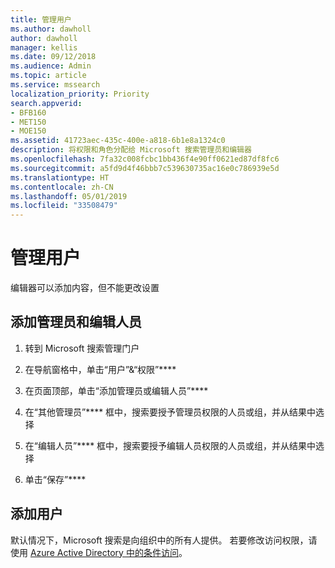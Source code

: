 ```yaml
---
title: 管理用户
ms.author: dawholl
author: dawholl
manager: kellis
ms.date: 09/12/2018
ms.audience: Admin
ms.topic: article
ms.service: mssearch
localization_priority: Priority
search.appverid:
- BFB160
- MET150
- MOE150
ms.assetid: 41723aec-435c-400e-a818-6b1e8a1324c0
description: 将权限和角色分配给 Microsoft 搜索管理员和编辑器
ms.openlocfilehash: 7fa32c008fcbc1bb436f4e90ff0621ed87df8fc6
ms.sourcegitcommit: a5fd9d4f46bbb7c539630735ac16e0c786939e5d
ms.translationtype: HT
ms.contentlocale: zh-CN
ms.lasthandoff: 05/01/2019
ms.locfileid: "33508479"
---
```

# <a name="manage-users"></a>管理用户

编辑器可以添加内容，但不能更改设置
  
## <a name="add-admins-and-editors"></a>添加管理员和编辑人员

1. 转到 Microsoft 搜索管理门户
    
2. 在导航窗格中，单击“用户”&amp;“权限”****
    
3. 在页面顶部，单击“添加管理员或编辑人员”****
    
4. 在“其他管理员”**** 框中，搜索要授予管理员权限的人员或组，并从结果中选择 
    
5. 在“编辑人员”**** 框中，搜索要授予编辑人员权限的人员或组，并从结果中选择 
    
6. 单击“保存”****
    
## <a name="add-users"></a>添加用户

默认情况下，Microsoft 搜索是向组织中的所有人提供。 若要修改访问权限，请使用 [Azure Active Directory 中的条件访问](https://docs.microsoft.com/zh-CN/azure/active-directory/conditional-access/overview)。